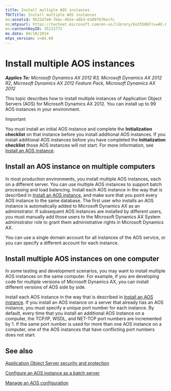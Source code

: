 ```yaml
---
title: Install multiple AOS instances
TOCTitle: Install multiple AOS instances
ms:assetid: 9522d7e0-7bac-492e-a8b3-63d97676ecfc
ms:mtpsurl: https://technet.microsoft.com/en-us/library/Ee355067(v=AX.60)
ms:contentKeyID: 35132772
ms.date: 04/18/2014
mtps_version: v=AX.60
---
```


# Install multiple AOS instances 


_**Applies To:** Microsoft Dynamics AX 2012 R3, Microsoft Dynamics AX 2012 R2, Microsoft Dynamics AX 2012 Feature Pack, Microsoft Dynamics AX 2012_

This topic describes how to install multiple instances of Application Object Servers (AOS) for Microsoft Dynamics AX 2012. You can install up to 99 AOS instances in your environment.


> [!IMPORTANT]
> <P>You must install an initial AOS instance and complete the <STRONG>Initialization checklist</STRONG> on that instance before you install additional AOS instances. If you install additional AOS instances before you have completed the <STRONG>Initialization checklist</STRONG> those AOS instances will not start. For more information, see <A href="install-an-aos-instance.md">Install an AOS instance</A>.</P>



## Install an AOS instance on multiple computers

In most production environments, you install multiple AOS instances, each on a different server. You can use multiple AOS instances to support batch processing and load balancing. Install each AOS instance in the way that is described in [Install an AOS instance](install-an-aos-instance.md), and make sure that you point every AOS instance to the same database. The first user who installs an AOS instance is automatically added to Microsoft Dynamics AX as an administrator. If subsequent AOS instances are installed by different users, you must manually add those users to the Microsoft Dynamics AX System administrator role to grant them administrative rights in Microsoft Dynamics AX.

You can use a single domain account for all instances of the AOS service, or you can specify a different account for each instance.

## Install multiple AOS instances on one computer

In some testing and development scenarios, you may want to install multiple AOS instances on the same computer. For example, if you are developing code for multiple versions of Microsoft Dynamics AX, you can install different versions of AOS side by side.

Install each AOS instance in the way that is described in [Install an AOS instance](install-an-aos-instance.md). If you install an AOS instance on a server that already has an AOS instance, you must specify a unique port number for each instance. By default, every time that you install an additional AOS instance on a computer, the TCP/IP, WSDL, and NET-TCP port numbers are incremented by 1. If the same port number is used for more than one AOS instance on a computer, one of the AOS instances that have conflicting port numbers does not start.

## See also

[Application Object Server security and protection](application-object-server-security-and-protection.md)

[Configure an AOS instance as a batch server](configure-an-aos-instance-as-a-batch-server.md)

[Manage an AOS configuration](manage-an-aos-configuration.md)

  


